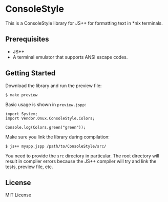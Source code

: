 # ConsoleStyle

This is a ConsoleStyle library for JS++ for formatting text in *nix terminals.

## Prerequisites

* JS++
* A terminal emulator that supports ANSI escape codes.

## Getting Started

Download the library and run the preview file:

    $ make preview

Basic usage is shown in `preview.jspp`:

    import System;
    import Vendor.Onux.ConsoleStyle.Colors;
    
    Console.log(Colors.green("green"));

Make sure you link the library during compilation:

    $ js++ myapp.jspp /path/to/ConsoleStyle/src/

You need to provide the `src` directory in particular. The root directory will result in compiler errors because the JS++ compiler will try and link the tests, preview file, etc.

## License

MIT License
